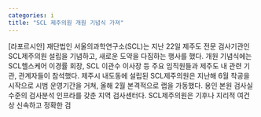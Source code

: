 ```yaml
---
categories: i
title: "SCL 제주의원 개원 기념식 가져"
---
```

[라포르시안] 재단법인 서울의과학연구소(SCL)는 지난 22일 제주도 전문 검사기관인 SCL제주의원 설립을 기념하고, 새로운 도약을 다짐하는 행사를 했다. 개원 기념식에는 SCL헬스케어 이경률 회장, SCL 이관수 이사장 등 주요 임직원들과 제주도 내 관련 기관, 관계자들이 참석했다. 제주시 내도동에 설립된 SCL제주의원은 지난해 6월 착공을 시작으로 시범 운영기간을 거쳐, 올해 2월 본격적으로 랩을 가동했다. 용인 본원 검사실 수준의 검사분석 인프라를 갖춘 지역 검사센터다. SCL제주의원은 기후나 지리적 여건상 신속하고 정확한 검